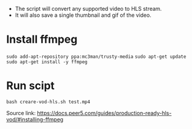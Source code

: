 * The script will convert any supported video to HLS stream.
* It will also save a single thumbnail and gif of the video. 


# Install ffmpeg
`sudo add-apt-repository ppa:mc3man/trusty-media` 
`sudo apt-get update`  
`sudo apt-get install -y ffmpeg`

# Run scipt
`bash creare-vod-hls.sh test.mp4`

Source link: https://docs.peer5.com/guides/production-ready-hls-vod/#installing-ffmpeg
